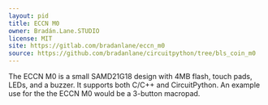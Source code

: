 ```yaml
---
layout: pid
title: ECCN M0
owner: Bradán.Lane.STUDIO
license: MIT
site: https://gitlab.com/bradanlane/eccn_m0
source: https://github.com/bradanlane/circuitpython/tree/bls_coin_m0
---
```

The ECCN M0 is a small SAMD21G18 design with 4MB flash, touch pads, LEDs, and a buzzer. It supports both C/C++ and CircuitPython. An example use for the the ECCN M0 would be a 3-button macropad.
